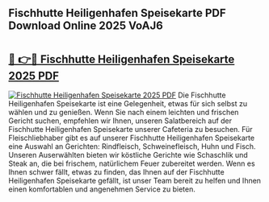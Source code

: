 ## Fischhutte Heiligenhafen Speisekarte PDF Download Online 2025 VoAJ6

# <h2><a href="http://gcchukh.nevu.top/?p=Fischhutte+Heiligenhafen+Speisekarte">🔗 👉🔴 Fischhutte Heiligenhafen Speisekarte 2025 PDF</a></h2>

[![Fischhutte Heiligenhafen Speisekarte 2025 PDF](https://i.imgur.com/dBaPXMq.png)](http://gcchukh.nevu.top/?p=Fischhutte+Heiligenhafen+Speisekarte)
Die Fischhutte Heiligenhafen Speisekarte ist eine Gelegenheit, etwas für sich selbst zu wählen und zu genießen. Wenn Sie nach einem leichten und frischen Gericht suchen, empfehlen wir Ihnen, unseren Salatbereich auf der Fischhutte Heiligenhafen Speisekarte unserer Cafeteria zu besuchen. Für Fleischliebhaber gibt es auf unserer Fischhutte Heiligenhafen Speisekarte eine Auswahl an Gerichten: Rindfleisch, Schweinefleisch, Huhn und Fisch. Unseren Auserwählten bieten wir köstliche Gerichte wie Schaschlik und Steak an, die bei frischem, natürlichem Feuer zubereitet werden. Wenn es Ihnen schwer fällt, etwas zu finden, das Ihnen auf der Fischhutte Heiligenhafen Speisekarte gefällt, ist unser Team bereit zu helfen und Ihnen einen komfortablen und angenehmen Service zu bieten.
